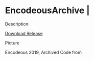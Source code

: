 # EncodeousArchive | 
Description

[Download Release]()

Picture

Encodeous 2019, Archived Code from
